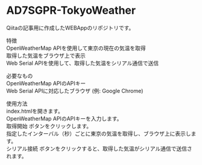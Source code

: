 # AD7SGPR-TokyoWeather
Qiitaの記事用に作成したWEBAppのリポジトリです。  

特徴  
OpenWeatherMap APIを使用して東京の現在の気温を取得  
取得した気温をブラウザ上で表示  
Web Serial APIを使用して、取得した気温をシリアル通信で送信  
  
必要なもの  
OpenWeatherMap APIのAPIキー  
Web Serial APIに対応したブラウザ (例: Google Chrome)
  
使用方法  
index.htmlを開きます。  
OpenWeatherMap APIのAPIキーを入力します。  
取得開始 ボタンをクリックします。  
指定したインターバル（秒）ごとに東京の気温を取得し、ブラウザ上に表示します。  
シリアル接続 ボタンをクリックすると、取得した気温がシリアル通信で送信されます。  
